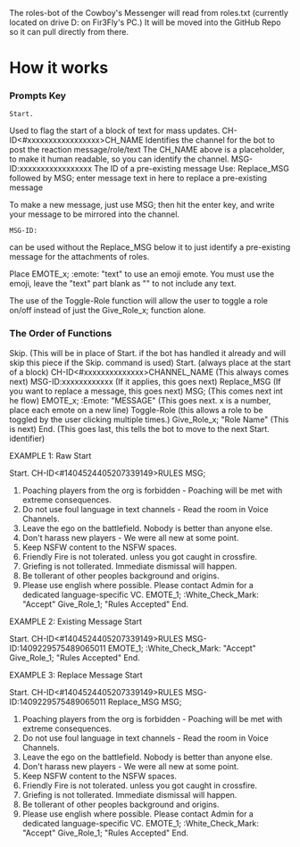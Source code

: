 The roles-bot of the Cowboy's Messenger will read from roles.txt (currently located on drive D: on Fir3Fly's PC.) It will be moved into the GitHub Repo so it can pull directly from there. 

# How it works
### Prompts Key
    Start.
Used to flag the start of a block of text for mass updates. 
    CH-ID<#xxxxxxxxxxxxxxxxx>CH_NAME
Identifies the channel for the bot to post the reaction message/role/text The CH_NAME above is a placeholder, to make it human readable, so you can identify the channel.
    MSG-ID:xxxxxxxxxxxxxxxxx
The ID of a pre-existing message
Use:
    Replace_MSG
followed by
    MSG;
    enter message
    text in
    here
to replace a pre-existing message

To make a new message, just use
    MSG;
then hit the enter key, and write your message to be mirrored into the channel. 

    MSG-ID:
can be used without the Replace_MSG below it to just identify a pre-existing message for the attachments of roles. 

Place
    EMOTE_x; :emote: "text"
to use an emoji emote. You must use the emoji, leave the "text" part blank as 
    ""
to not include any text. 

The use of the 
    Toggle-Role
function will allow the user to toggle a role on/off instead of just the 
    Give_Role_x;
function alone. 

### The Order of Functions
Skip. (This will be in place of Start. if the bot has handled it already and will skip this piece if the Skip. command is used)
Start. (always place at the start of a block)
CH-ID<#xxxxxxxxxxxxxx>CHANNEL_NAME (This always comes next)
MSG-ID:xxxxxxxxxxxx (If it applies, this goes next)
Replace_MSG (If you want to replace a message, this goes next)
MSG; (This comes next int he flow)
EMOTE_x; :Emote: "MESSAGE" (This goes next. x is a number, place each emote on a new line)
Toggle-Role (this allows a role to be toggled by the user clicking multiple times.)
Give_Role_x; "Role Name" (This is next)
End. (This goes last, this tells the bot to move to the next Start. identifier)


EXAMPLE 1: Raw Start

Start.
CH-ID<#1404524405207339149>RULES
MSG;
1. Poaching players from the org is forbidden - Poaching will be met with extreme consequences.
2. Do not use foul language in text channels - Read the room in Voice Channels.
3. Leave the ego on the battlefield. Nobody is better than anyone else.
4. Don't harass new players - We were all new at some point. 
5. Keep NSFW content to the NSFW spaces.
6. Friendly Fire is not tolerated. unless you got caught in crossfire.
7. Griefing is not tollerated. Immediate dismissal will happen.
8. Be tollerant of other peoples background and origins.
9. Please use english where possible. Please contact Admin for a dedicated language-specific VC.
EMOTE_1; :White_Check_Mark: "Accept"
Give_Role_1; "Rules Accepted"
End.

EXAMPLE 2: Existing Message Start

Start.
CH-ID<#1404524405207339149>RULES
MSG-ID:1409229575489065011
EMOTE_1; :White_Check_Mark: "Accept"
Give_Role_1; "Rules Accepted"
End.

EXAMPLE 3: Replace Message Start

Start.
CH-ID<#1404524405207339149>RULES
MSG-ID:1409229575489065011
Replace_MSG
MSG;
1. Poaching players from the org is forbidden - Poaching will be met with extreme consequences.
2. Do not use foul language in text channels - Read the room in Voice Channels.
3. Leave the ego on the battlefield. Nobody is better than anyone else.
4. Don't harass new players - We were all new at some point. 
5. Keep NSFW content to the NSFW spaces.
6. Friendly Fire is not tolerated. unless you got caught in crossfire.
7. Griefing is not tollerated. Immediate dismissal will happen.
8. Be tollerant of other peoples background and origins.
9. Please use english where possible. Please contact Admin for a dedicated language-specific VC.
EMOTE_1; :White_Check_Mark: "Accept"
Give_Role_1; "Rules Accepted"
End.